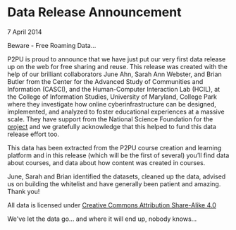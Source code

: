 # Data Release Announcement 

7 April 2014

Beware - Free Roaming Data...

P2PU is proud to announce that we have just put our very first data release up on the web for free sharing and reuse. This release was created with the help of our brilliant collaborators June Ahn, Sarah Ann Webster, and Brian Butler  from the Center for the Advanced Study of Communities and Information (CASCI), and the Human-Computer Interaction Lab (HCIL), at the College of Information Studies, University of Maryland, College Park where they investigate how online cyberinfrastructure can be designed, implemented, and analyzed to foster educational experiences at a massive scale. They have support from the National Science Foundation for the <u>[project](http://nsf.gov/awardsearch/showAward?AWD_ID=1257347)</u> and we gratefully acknowledge that this helped to fund this data release effort too.

This data has been  extracted from the P2PU course creation and learning platform and  in this release (which will be the first of several) you’ll find data about courses,  and data about how content was created in courses.

 June, Sarah and Brian identified the datasets, cleaned up the data, advised us on building the whitelist and have generally been patient and amazing. Thank you!

All data is licensed under <u>[Creative Commons Attribution Share-Alike 4.0](http://creativecommons.org/licenses/by-sa/4.0/)</u>  

We've let the data go... and where it will end up, nobody knows...